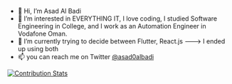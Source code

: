 - 👋 Hi, I’m Asad Al Badi
- 👀 I’m interested in EVERYTHING IT, I love coding, I studied Software Engineering in College, and I work as an Automation Engineer in Vodafone Oman.
- 🌱 I’m currently trying to decide between Flutter, React.js ---> I ended up using both
- 📫 you can reach me on Twitter <a href="https://twitter.com/asad0albadi" target="_blank">@asad0albadi</a>
   
<!---
Deava0/Deava0 is a ✨ special ✨ repository because its `README.md` (this file) appears on your GitHub profile.
You can click the Preview link to take a look at your changes.
--->

[![Contribution Stats](https://github-contribution-stats.vercel.app/api/?deava0=lorddashme)](https://github.com/LordDashMe/github-contribution-stats/)
